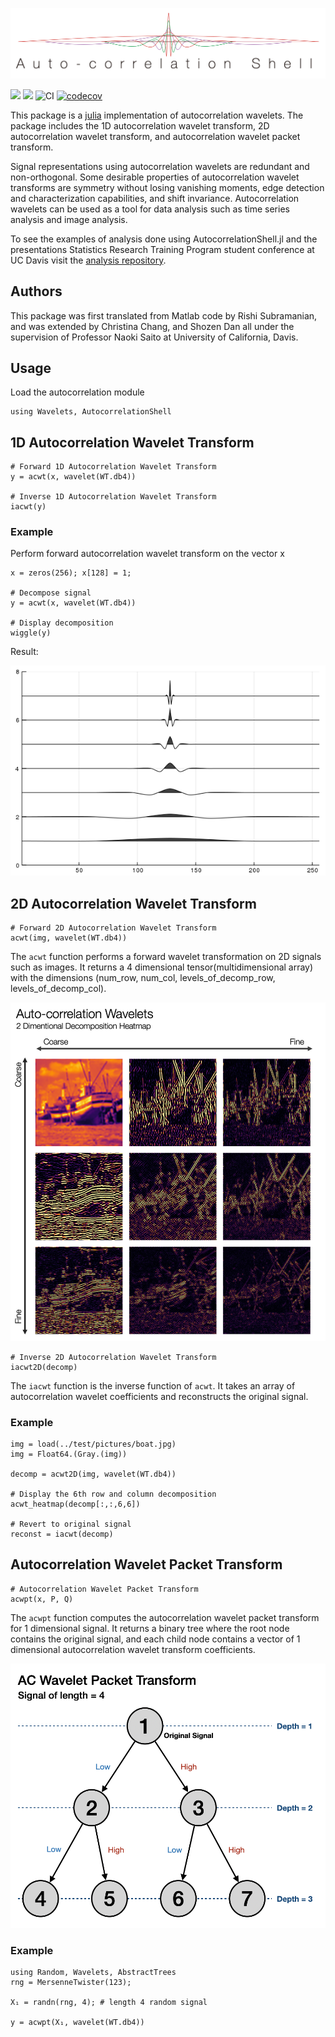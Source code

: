 [![AutocorrelationShell.jl](figures/autocorrelation_shell_logo.png)](https://ShozenD.github.io/AutocorrelationShell.jl/stable)

[![](https://img.shields.io/badge/docs-stable-blue.svg)](https://ShozenD.github.io/AutocorrelationShell.jl/stable)
[![](https://img.shields.io/badge/docs-dev-blue.svg)](https://ShozenD.github.io/AutocorrelationShell.jl/dev)
![CI](https://github.com/ShozenD/AutocorrelationShell.jl/actions/workflows/CI.yml/badge.svg)
[![codecov](https://codecov.io/gh/ShozenD/AutocorrelationShell.jl/branch/master/graph/badge.svg)](https://codecov.io/gh/ShozenD/AutocorrelationShell.jl)


This package is a [julia](https://github.com/JuliaLang/julia) implementation of autocorrelation wavelets. The package includes the 1D autocorrelation wavelet transform, 2D autocorrelation wavelet transform, and autocorrelation wavelet packet transform.

Signal representations using autocorrelation wavelets are redundant and non-orthogonal. Some desirable properties of autocorrelation wavelet transforms are symmetry without losing vanishing moments, edge detection and characterization capabilities, and shift invariance. Autocorrelation wavelets can be used as a tool for data analysis such as time series analysis and image analysis.

To see the examples of analysis done using AutocorrelationShell.jl and the presentations Statistics Research Training Program student conference at UC Davis visit the [analysis repository](https://github.com/ShozenD/RTG-Wavelet-Analysis-2020).

## Authors
This package was first translated from Matlab code by Rishi Subramanian, and was extended by Christina Chang, and Shozen Dan all under the supervision of Professor Naoki Saito at University of California, Davis.

## Usage
Load the autocorrelation module
```{julia}
using Wavelets, AutocorrelationShell
```

## 1D Autocorrelation Wavelet Transform
```{julia}
# Forward 1D Autocorrelation Wavelet Transform
y = acwt(x, wavelet(WT.db4))

# Inverse 1D Autocorrelation Wavelet Transform
iacwt(y)
```

### Example
Perform forward autocorrelation wavelet transform on the vector x
```{julia}
x = zeros(256); x[128] = 1;

# Decompose signal
y = acwt(x, wavelet(WT.db4))

# Display decomposition
wiggle(y)
```

Result:

![Result](figures/auto_decomposition.png)

## 2D Autocorrelation Wavelet Transform
```{julia}
# Forward 2D Autocorrelation Wavelet Transform
acwt(img, wavelet(WT.db4))
```
The `acwt` function performs a forward wavelet transformation on 2D signals such as images. It returns a 4 dimensional tensor(multidimensional array) with the dimensions (num_row, num_col, levels_of_decomp_row, levels_of_decomp_col).

<img src="figures/ac2d_decomp_heatmap.png" alt="AC2D transform example" width="600" />

```{julia}
# Inverse 2D Autocorrelation Wavelet Transform
iacwt2D(decomp)
```
The `iacwt` function is the inverse function of `acwt`. It takes an array of autocorrelation wavelet coefficients and reconstructs the original signal.

### Example
```{julia}
img = load(../test/pictures/boat.jpg)
img = Float64.(Gray.(img))

decomp = acwt2D(img, wavelet(WT.db4))

# Display the 6th row and column decomposition
acwt_heatmap(decomp[:,:,6,6])

# Revert to original signal
reconst = iacwt(decomp)
```

## Autocorrelation Wavelet Packet Transform
```{julia}
# Autocorrelation Wavelet Packet Transform
acwpt(x, P, Q)
```
The `acwpt` function computes the autocorrelation wavelet packet transform for 1 dimensional signal. It returns a binary tree where the root node contains the original signal, and each child node contains a vector of 1 dimensional autocorrelation wavelet transform coefficients.

<img src="figures/acwpt_diagram.png" alt="AC Wavelet Packet Transform Diagram" width="600" />

### Example
```{julia}
using Random, Wavelets, AbstractTrees
rng = MersenneTwister(123);

X₁ = randn(rng, 4); # length 4 random signal

y = acwpt(X₁, wavelet(WT.db4))
```
